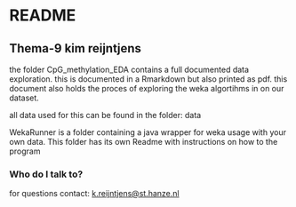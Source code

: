 # README #

## Thema-9 kim reijntjens

the folder CpG_methylation_EDA contains a full documented data exploration. this is documented in a Rmarkdown but also printed as pdf.
this document also holds the proces of exploring the weka algortihms in on our dataset.

all data used for this can be found in the folder: data 

WekaRunner is a folder containing a java wrapper for weka usage with your own data. This folder has its own Readme with instructions on how to the program



### Who do I talk to? ###

for questions contact:
k.reijntjens@st.hanze.nl

